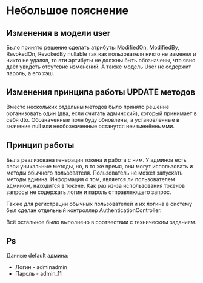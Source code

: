 # Небольшое пояснение

## Изменения в модели user
Было принято решение сделать атрибуты ModifiedOn, ModifiedBy, RevokedOn, RevokedBy nullable так как пользователя никто не изменял и никто не удалял, то эти артибуты не должны быть обозначены, что явно даёт увидеть отсутсвие изменений. А также модель User не содержит пароль, а его хэш.

## Изменения принципа работы UPDATE методов
Вместо нескольких отдельны методов было принято решение организовать один (два, если считать админский), который принимает в себя dto. Обозначенные поля буду обновлены, а установленные в значение null или необозначенные останутся неизменённымми.

## Принцип работы
Была реализована генерация токена и работа с ним. У админов есть свои уникальные методы, но, в то же время, они могут использовать и методы обычного пользователя. Пользователь не может запускать методы админа. Информация о том, является ли пользователем админом, находится в токене. Как раз из-за использования токенов запросы не содержать логин и пароль отправляющего запрос.

Также для регистрации обычных пользователей и их логина в систему был сделан отдельный контроллер AuthenticationController.

Всё остальное было выполнено в соотвествии с техническим заданием.

## Ps
Данные default админа:

+ Логин - adminadmin
+ Пароль - admin_11

